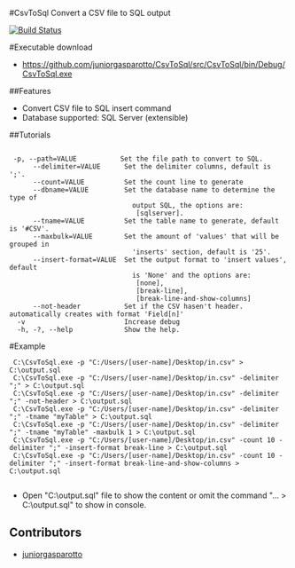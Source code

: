#CsvToSql
Convert a CSV file to SQL output

[![Build Status](https://travis-ci.org/juniorgasparotto/csvtosql.png)](https://travis-ci.org/juniorgasparotto/csvtosql)

#Executable download

* https://github.com/juniorgasparotto/CsvToSql/src/CsvToSql/bin/Debug/CsvToSql.exe

##Features

  * Convert CSV file to SQL insert command 
  * Database supported:  SQL Server (extensible)

##Tutorials

```

 -p, --path=VALUE           Set the file path to convert to SQL.
      --delimiter=VALUE      Set the delimiter columns, default is ';'.
      --count=VALUE          Set the count line to generate
      --dbname=VALUE         Set the database name to determine the type of
                               output SQL, the options are:
                                [sqlserver].
      --tname=VALUE          Set the table name to generate, default is '#CSV'.
      --maxbulk=VALUE        Set the amount of 'values' that will be grouped in
                               'inserts' section, default is '25'.
      --insert-format=VALUE  Set the output format to 'insert values', default
                               is 'None' and the options are:
                                [none],
                                [break-line],
                                [break-line-and-show-columns]
      --not-header           Set if the CSV hasen't header. automatically creates with format 'Field[n]'
  -v                         Increase debug
  -h, -?, --help             Show the help.

```

#Example

```
 C:\CsvToSql.exe -p "C:/Users/[user-name]/Desktop/in.csv" > C:\output.sql
 C:\CsvToSql.exe -p "C:/Users/[user-name]/Desktop/in.csv" -delimiter ";" > C:\output.sql
 C:\CsvToSql.exe -p "C:/Users/[user-name]/Desktop/in.csv" -delimiter ";" -not-header > C:\output.sql 
 C:\CsvToSql.exe -p "C:/Users/[user-name]/Desktop/in.csv" -delimiter ";" -tname "myTable" > C:\output.sql
 C:\CsvToSql.exe -p "C:/Users/[user-name]/Desktop/in.csv" -delimiter ";" -tname "myTable" -maxbulk 1 > C:\output.sql
 C:\CsvToSql.exe -p "C:/Users/[user-name]/Desktop/in.csv" -count 10 -delimiter ";" -insert-format break-line > C:\output.sql
 C:\CsvToSql.exe -p "C:/Users/[user-name]/Desktop/in.csv" -count 10 -delimiter ";" -insert-format break-line-and-show-columns > C:\output.sql
 
``` 

* Open "C:\output.sql" file to show the content or omit the command "... > C:\output.sql" to show in console.
 
## Contributors
 * [juniorgasparotto](https://github.com/juniorgasparotto)
